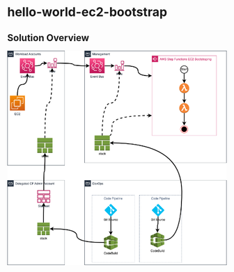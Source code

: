 # hello-world-ec2-bootstrap

## Solution Overview
![EC2 Bootstrapping Architecture](./doc/architecture.png)